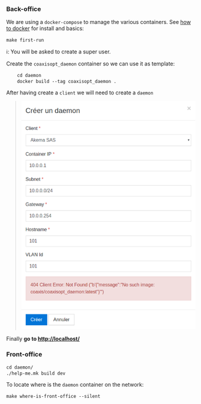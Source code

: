 ### Back-office

We are using a `docker-compose` to manage the various containers. See [how to docker](./docs/HOW-TO-DOCKER.md) for install and basics:

    make first-run

:information_source:: You will be asked to create a super user.

Create the `coaxisopt_daemon` container so we can use it as template:

        cd daemon
        docker build --tag coaxisopt_daemon .

After having create a `client` we will need to create a `daemon`

> ![creation d'un deamon de test](./screenshots/creation-d'un-deamon-de-test.png)

Finally **go to [http://localhost/](http://localhost/)**

### Front-office

    cd daemon/
    ./help-me.mk build dev

To locate where is the `daemon` container on the network:

    make where-is-front-office --silent
